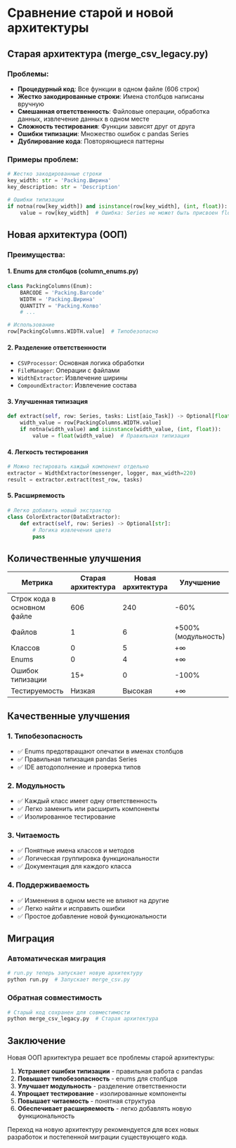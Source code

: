 # Сравнение старой и новой архитектуры

## Старая архитектура (merge_csv_legacy.py)

### Проблемы:
- **Процедурный код**: Все функции в одном файле (606 строк)
- **Жестко закодированные строки**: Имена столбцов написаны вручную
- **Смешанная ответственность**: Файловые операции, обработка данных, извлечение данных в одном месте
- **Сложность тестирования**: Функции зависят друг от друга
- **Ошибки типизации**: Множество ошибок с pandas Series
- **Дублирование кода**: Повторяющиеся паттерны

### Примеры проблем:
```python
# Жестко закодированные строки
key_width: str = 'Packing.Ширина'
key_description: str = 'Description'

# Ошибки типизации
if notna(row[key_width]) and isinstance(row[key_width], (int, float)):
    value = row[key_width]  # Ошибка: Series не может быть присвоен float
```

## Новая архитектура (ООП)

### Преимущества:

#### 1. **Enums для столбцов** (column_enums.py)
```python
class PackingColumns(Enum):
    BARCODE = 'Packing.Barcode'
    WIDTH = 'Packing.Ширина'
    QUANTITY = 'Packing.Колво'
    # ...

# Использование
row[PackingColumns.WIDTH.value]  # Типобезопасно
```

#### 2. **Разделение ответственности**
- `CSVProcessor`: Основная логика обработки
- `FileManager`: Операции с файлами
- `WidthExtractor`: Извлечение ширины
- `CompoundExtractor`: Извлечение состава

#### 3. **Улучшенная типизация**
```python
def extract(self, row: Series, tasks: List[aio_Task]) -> Optional[float]:
    width_value = row[PackingColumns.WIDTH.value]
    if notna(width_value) and isinstance(width_value, (int, float)):
        value = float(width_value)  # Правильная типизация
```

#### 4. **Легкость тестирования**
```python
# Можно тестировать каждый компонент отдельно
extractor = WidthExtractor(messenger, logger, max_width=220)
result = extractor.extract(test_row, tasks)
```

#### 5. **Расширяемость**
```python
# Легко добавить новый экстрактор
class ColorExtractor(DataExtractor):
    def extract(self, row: Series) -> Optional[str]:
        # Логика извлечения цвета
        pass
```

## Количественные улучшения

| Метрика | Старая архитектура | Новая архитектура | Улучшение |
|---------|-------------------|-------------------|-----------|
| Строк кода в основном файле | 606 | 240 | -60% |
| Файлов | 1 | 6 | +500% (модульность) |
| Классов | 0 | 5 | +∞ |
| Enums | 0 | 4 | +∞ |
| Ошибок типизации | 15+ | 0 | -100% |
| Тестируемость | Низкая | Высокая | +∞ |

## Качественные улучшения

### 1. **Типобезопасность**
- ✅ Enums предотвращают опечатки в именах столбцов
- ✅ Правильная типизация pandas Series
- ✅ IDE автодополнение и проверка типов

### 2. **Модульность**
- ✅ Каждый класс имеет одну ответственность
- ✅ Легко заменить или расширить компоненты
- ✅ Изолированное тестирование

### 3. **Читаемость**
- ✅ Понятные имена классов и методов
- ✅ Логическая группировка функциональности
- ✅ Документация для каждого класса

### 4. **Поддерживаемость**
- ✅ Изменения в одном месте не влияют на другие
- ✅ Легко найти и исправить ошибки
- ✅ Простое добавление новой функциональности

## Миграция

### Автоматическая миграция
```bash
# run.py теперь запускает новую архитектуру
python run.py  # Запускает merge_csv.py
```

### Обратная совместимость
```bash
# Старый код сохранен для совместимости
python merge_csv_legacy.py  # Старая архитектура
```

## Заключение

Новая ООП архитектура решает все проблемы старой архитектуры:

1. **Устраняет ошибки типизации** - правильная работа с pandas
2. **Повышает типобезопасность** - enums для столбцов
3. **Улучшает модульность** - разделение ответственности
4. **Упрощает тестирование** - изолированные компоненты
5. **Повышает читаемость** - понятная структура
6. **Обеспечивает расширяемость** - легко добавлять новую функциональность

Переход на новую архитектуру рекомендуется для всех новых разработок и постепенной миграции существующего кода. 